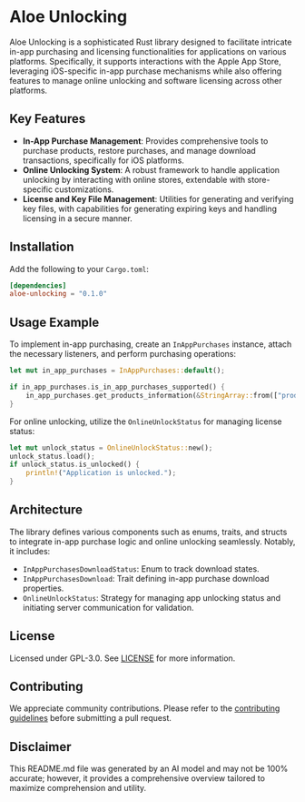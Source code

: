 # Aloe Unlocking

Aloe Unlocking is a sophisticated Rust library designed to facilitate intricate in-app purchasing and licensing functionalities for applications on various platforms. Specifically, it supports interactions with the Apple App Store, leveraging iOS-specific in-app purchase mechanisms while also offering features to manage online unlocking and software licensing across other platforms.

## Key Features

- **In-App Purchase Management**: Provides comprehensive tools to purchase products, restore purchases, and manage download transactions, specifically for iOS platforms.
- **Online Unlocking System**: A robust framework to handle application unlocking by interacting with online stores, extendable with store-specific customizations.
- **License and Key File Management**: Utilities for generating and verifying key files, with capabilities for generating expiring keys and handling licensing in a secure manner.

## Installation

Add the following to your `Cargo.toml`:

```toml
[dependencies]
aloe-unlocking = "0.1.0"
```

## Usage Example

To implement in-app purchasing, create an `InAppPurchases` instance, attach the necessary listeners, and perform purchasing operations:

```rust
let mut in_app_purchases = InAppPurchases::default();

if in_app_purchases.is_in_app_purchases_supported() {
    in_app_purchases.get_products_information(&StringArray::from(["product_1", "product_2"]));
}
```

For online unlocking, utilize the `OnlineUnlockStatus` for managing license status:

```rust
let mut unlock_status = OnlineUnlockStatus::new();
unlock_status.load();
if unlock_status.is_unlocked() {
    println!("Application is unlocked.");
}
```

## Architecture

The library defines various components such as enums, traits, and structs to integrate in-app purchase logic and online unlocking seamlessly. Notably, it includes:

- `InAppPurchasesDownloadStatus`: Enum to track download states.
- `InAppPurchasesDownload`: Trait defining in-app purchase download properties.
- `OnlineUnlockStatus`: Strategy for managing app unlocking status and initiating server communication for validation.

## License

Licensed under GPL-3.0. See [LICENSE](https://github.com/klebs6/aloe-rs/blob/main/LICENSE) for more information.

## Contributing

We appreciate community contributions. Please refer to the [contributing guidelines](https://github.com/klebs6/aloe-rs/blob/main/CONTRIBUTING.md) before submitting a pull request.

## Disclaimer

This README.md file was generated by an AI model and may not be 100% accurate; however, it provides a comprehensive overview tailored to maximize comprehension and utility.